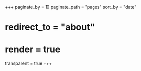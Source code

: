 +++
paginate_by = 10
paginate_path = "pages"
sort_by = "date"

# redirect_to = "about"
# render = true
transparent = true
+++
